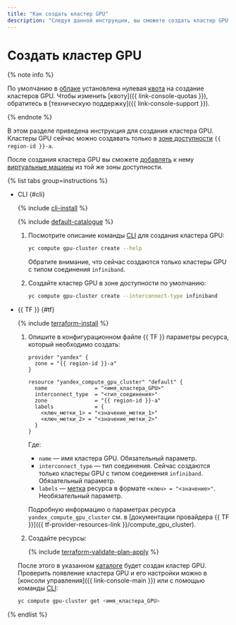 ```yaml
---
title: "Как создать кластер GPU"
description: "Следуя данной инструкции, вы сможете создать кластер GPU."
---
```


# Создать кластер GPU


{% note info %}

По умолчанию в [облаке](../../../resource-manager/concepts/resources-hierarchy.md#cloud) установлена нулевая [квота](../../concepts/limits.md#compute-quotas) на создание кластеров GPU. Чтобы изменить [квоту]({{ link-console-quotas }}), обратитесь в [техническую поддержку]({{ link-console-support }}).

{% endnote %}

В этом разделе приведена инструкция для создания кластера GPU. Кластеры GPU сейчас можно создавать только в [зоне доступности](../../../overview/concepts/geo-scope.md) `{{ region-id }}-a`.

После создания кластера GPU вы сможете [добавлять](gpu-add-to-cluster.md) к нему [виртуальные машины](../../concepts/vm.md) из той же зоны доступности.

{% list tabs group=instructions %}

- CLI {#cli}

  {% include [cli-install](../../../_includes/cli-install.md) %}

  {% include [default-catalogue](../../../_includes/default-catalogue.md) %}

  1. Посмотрите описание команды [CLI](../../../cli/) для создания кластера GPU:

     ```bash
     yc compute gpu-cluster create --help
     ```

     Обратите внимание, что сейчас создаются только кластеры GPU с типом соединения `infiniband`.
  1. Создайте кластер GPU в зоне доступности по умолчанию:

     ```bash
     yc compute gpu-cluster create --interconnect-type infiniband
     ```

- {{ TF }} {#tf}

  {% include [terraform-install](../../../_includes/terraform-install.md) %}

  1. Опишите в конфигурационном файле {{ TF }} параметры ресурса, который необходимо создать:

     ```hcl
     provider "yandex" {
       zone = "{{ region-id }}-a"
     }

     resource "yandex_compute_gpu_cluster" "default" {
       name               = "<имя_кластера_GPU>"
       interconnect_type  = "<тип_соединения>"
       zone               = "{{ region-id }}-a"
       labels             = {
         <ключ_метки_1> = "<значение_метки_1>"
         <ключ_метки_2> = "<значение_метки_2>"
       }
     }
     ```

     Где:
     * `name` — имя кластера GPU. Обязательный параметр.
     * `interconnect_type` — тип соединения. Сейчас создаются только кластеры GPU с типом соединения `infiniband`. Обязательный параметр.
     * `labels` — [метка](../../../resource-manager/concepts/labels.md) ресурса в формате `<ключ> = "<значение>"`. Необязательный параметр.

     Подробную информацию о параметрах ресурса `yandex_compute_gpu_cluster` см. в [документации провайдера {{ TF }}]({{ tf-provider-resources-link }}/compute_gpu_cluster).
  1. Создайте ресурсы:

     {% include [terraform-validate-plan-apply](../../../_tutorials/_tutorials_includes/terraform-validate-plan-apply.md) %}

  После этого в указанном [каталоге](../../../resource-manager/concepts/resources-hierarchy.md#folder) будет создан кластер GPU. Проверить появление кластера GPU и его настройки можно в [консоли управления]({{ link-console-main }}) или с помощью команды [CLI](../../../cli/):

  ```bash
  yc compute gpu-cluster get <имя_кластера_GPU>
  ```

{% endlist %}